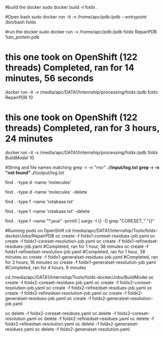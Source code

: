 
#build the docker 
sudo docker build -t foldx .


#Open bash 
sudo docker run -it -v /home/apc/pdb:/pdb --entrypoint /bin/bash foldx 


#run the docker
sudo docker run -v /home/apc/pdb:/pdb foldx RepairPDB 1utn_protein.pdb


# this one took on OpenShift (122 threads) Completed, ran for 14 minutes, 56 seconds
docker run -it -v /media/apc/DATA1/Internship/processing/foldx:/pdb foldx RepairPDB 10


# this one took on OpenShift (122 threads) Completed, ran for 3 hours, 24 minutes
docker run -it -v /media/apc/DATA1/Internship/processing/foldx:/pdb foldx BuildModel 10


#String and file names matching
grep -r -n "rror" ./**/input/log.txt
grep -r -n "not found" ./**/output/log.txt


find . -type d -name 'molecules' 

find . -type d -name 'molecules' -delete

find . -type f -name 'rotabase.txt'

find . -type f -name 'rotabase.txt' -delete

find . -type f -name "*.java" -print0 | xargs -I {} -0 grep "CORESET_" "{}"

#Running pods on OpenShift
cd /media/apc/DATA1/Internship/Tools/foldx-docker/Jobs/RepairPDB
oc create -f foldx1-coreset-residues-job.yaml
oc create -f foldx1-coreset-resolution-job.yaml
oc create -f foldx1-refinedset-residues-job.yaml   #Completed, ran for 1 hour, 38 minutes
oc create -f foldx1-refinedset-resolution-job.yaml #Completed, ran for 1 hour, 38 minutes
oc create -f foldx1-generalset-residues-job.yaml   #Completed, ran for 3 hours, 16 minutes
oc create -f foldx1-generalset-resolution-job.yaml #Completed, ran for 4 hours, 9 minutes

cd /media/apc/DATA1/Internship/Tools/foldx-docker/Jobs/BuildModel
oc create -f foldx2-coreset-residues-job.yaml
oc create -f foldx2-coreset-resolution-job.yaml
oc create -f foldx2-refinedset-residues-job.yaml 
oc create -f foldx2-refinedset-resolution-job.yaml
oc create -f foldx2-generalset-residues-job.yaml
oc create -f foldx2-generalset-resolution-job.yaml


oc delete -f foldx2-coreset-residues.yaml
oc delete -f foldx2-coreset-resolution.yaml
oc delete -f foldx2-refinedset-residues.yaml 
oc delete -f foldx2-refinedset-resolution.yaml
oc delete -f foldx2-generalset-residues.yaml
oc delete -f foldx2-generalset-resolution.yaml
